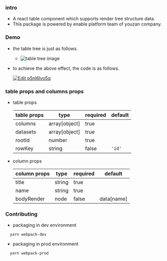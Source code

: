 ### intro
- A react table component which supports render tree structure data.
- This package is powered by enable platform team of youzan company.

### Demo
- the table tree is just as follows.
  - ![table tree image](http://okup5z621.bkt.clouddn.com/table-tree-demo.jpeg)

- to achieve the above effect, the code is as follows.

  [![Edit p5nl6lvo5q](https://codesandbox.io/static/img/play-codesandbox.svg)](https://codesandbox.io/s/p5nl6lvo5q)

### table props and columns props
- table props

  | table props | type           | required | default |
  | ----------- | -------------- | -------- | ------- |
  | columns     | array[object]  | true     |         |
  | datasets    | array[object]  | true     |         |
  | rootId      | number         | true     |         |
  | rowKey      | string         | false    |  `'id'` |

- column props

  | column props | type   | required | default    |
  | ----------- | ------- | -------- | ---------- |
  | title       | string  | true     |            |
  | name        | string  | true     |            |
  | bodyRender  | node    | false    | data[name] |


### Contributing
- packaging in dev environment

```shell
  yarn webpack-dev
```

- packaging in prod environment

```shell
  yarn webpack-prod
```
